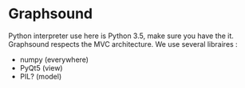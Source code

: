 # Graphsound
Python interpreter use here is Python 3.5, make sure you have the it.
Graphsound respects the MVC architecture. We use several libraires :
- numpy (everywhere)
- PyQt5 (view)
- PIL? (model)